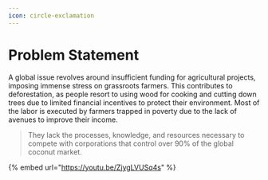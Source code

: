 ```yaml
---
icon: circle-exclamation
---
```


# Problem Statement

A global issue revolves around insufficient funding for agricultural projects, imposing immense stress on grassroots farmers. This contributes to deforestation, as people resort to using wood for cooking and cutting down trees due to limited financial incentives to protect their environment. Most of the labor is executed by farmers trapped in poverty due to the lack of avenues to improve their income.

> They lack the processes, knowledge, and resources necessary to compete with corporations that control over 90% of the global coconut market.

{% embed url="https://youtu.be/ZjygLVUSq4s" %}
